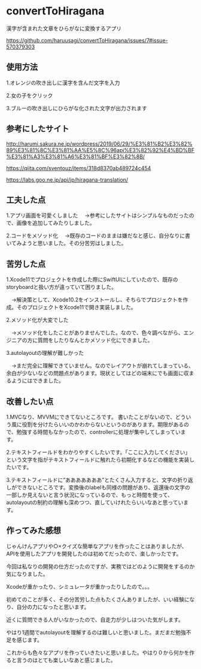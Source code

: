 # convertToHiragana

漢字が含まれた文章をひらがなに変換するアプリ

https://github.com/haruusagi/convertToHiragana/issues/7#issue-570379303

## 使用方法
1.オレンジの吹き出しに漢字を含んだ文字を入力

2.女の子をクリック

3.ブルーの吹き出しにひらがな化された文字が出力されます


## 参考にしたサイト
http://harumi.sakura.ne.jp/wordpress/2019/06/29/%E3%81%B2%E3%82%89%E3%81%8C%E3%81%AA%E5%8C%96api%E3%82%92%E4%BD%BF%E3%81%A3%E3%81%A6%E3%81%BF%E3%82%8B/

https://qiita.com/sventouz/items/318d8370ab489724c454

https://labs.goo.ne.jp/api/jp/hiragana-translation/


## 工夫した点
1.アプリ画面を可愛くしました
　→参考にしたサイトはシンプルなものだったので、画像を追加してみたりしました。
 
 
2.コードをメソッド化
　→既存のコードのままは嫌だなと感じ、自分なりに書いてみようと思いました。その分苦労はしました。
 

## 苦労した点
1.Xcode11でプロジェクトを作成した際にSwiftUIにしていたので、既存のstoryboardと扱い方が違っていて困りました。

　→解決策として、Xcode10.2をインストールし、そちらでプロジェクトを作成。そのプロジェクトをXcode11で開き実装しました。
 
2.メソッド化が大変でした

　→メソッド化をしたことがありませんでした。なので、色々調べながら、エンジニアの方に質問をしたりなんとかメソッド化にできました。
 
3.autolayoutの理解が難しかった

　→まだ完全に理解できていません。なのでレイアウトが崩れてしまっている、余白が少ないなどの問題点があります。現状としてはどの端末にでも画面に収まるようにはできました。
 
 
 
## 改善したい点
1.MVCなり、MVVMにできてないところです。
書いたことがないので、どういう風に役割を分けたらいいのかわからないというのがあります。期限があるので、勉強する時間もなかったので、controllerに処理が集中してしまっています。


2.テキストフィールドをわかりやすくしたいです。「ここに入力してください」という文字を指がテキストフィールドに触れたら初期化するなどの機能を実装したいです。


3.テキストフィールドに”あああああああ”とたくさん入力すると、文字の折り返しができないところです。変換後のlabelも同様の問題があり、返還後の文字の一部しか見えないと言う状況になっているので、もっと時間を使って、autolayoutの制約の理解も深めつつ、直していけれたらいいなあと思っています。



## 作ってみた感想
じゃんけんアプリや○×クイズな簡単なアプリを作ったことはありましたが、APIを使用したアプリを開発したのは初めてだったので、楽しかったです。

今回は私なりの開発の仕方だったのですが、実務ではどのように開発をするのか気になりました。

Xcodeが重かったり、シミュレータが重かったりしたので。。。

初めてのことが多く、その分苦労した点もたくさんありましたが、いい経験になり、自分の力になったと思います。

近くに質問できる人がいなかったので、自走力が少しはついた気がします。

やはり1週間でautolayoutを理解するのは難しいと思いました。まだまだ勉強不足を感じます。

これからも色々なアプリを作っていきたいと思いました。やはり０から何かを作ると言うのはとても楽しいなあと感じました。





